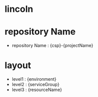 # lincoln

# repository Name 
- repository Name : {csp}-{projectName}

# layout
- level1 : {environment}
- level2 : {serviceGroup}
- level3 : {resourceName}
